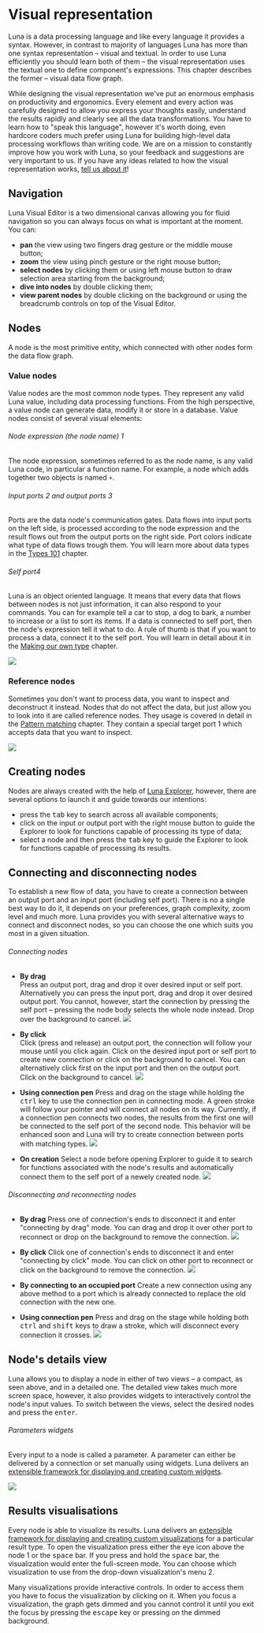 # Visual representation

Luna is a data processing language and like every language it provides a syntax. However, in contrast to majority of languages Luna has more than one syntax representation – visual and textual. In order to use Luna efficiently you should learn both of them – the visual representation uses the textual one to define component's expressions. This chapter describes the former – visual data flow graph.

While designing the visual representation we've put an enormous emphasis on productivity and ergonomics. Every element and every action was carefully designed to allow you express your thoughts easily, understand the results rapidly and clearly see all the data transformations. You have to learn how to "speak this language", however it's worth doing, even hardcore coders much prefer using Luna for building high-level data processing workflows than writing code. We are on a mission to constantly improve how you work with Luna, so your feedback and suggestions are very important to us. If you have any ideas related to how the visual representation works, [tell us about it](http://luna-lang.org/forum)!


## Navigation

Luna Visual Editor is a two dimensional canvas allowing you for fluid navigation so you can always focus on what is important at the moment. You can:
* **pan** the view using two fingers drag gesture or the middle mouse button;
* **zoom** the view using pinch gesture or the right mouse button;
* **select nodes** by clicking them or using left mouse button to draw selection area starting from the background;
* **dive into nodes** by double clicking them;
* **view parent nodes** by double clicking on the background or using the breadcrumb controls on top of the Visual Editor.


## Nodes
A node is the most primitive entity, which connected with other nodes form the data flow graph. 


### Value nodes
Value nodes are the most common node types. They represent any valid Luna value, including data processing functions. From the high perspective, a value node can generate data, modify it or store in a database. Value nodes consist of several visual elements:

###### Node expression (the node name) <span class="uiref">1</span> 
The node expression, sometimes referred to as the node name, is any valid Luna code, in particular a function name. For example, a node which adds together two objects is named `+`. 

###### Input ports <span class="uiref">2</span> and output ports <span class="uiref">3</span>
Ports are the data node's communication gates. Data flows into input ports on the left side, is processed according to the node expression and the result flows out from the output ports on the right side. Port colors indicate what type of data flows trough them. You will learn more about data types in the [Types 101](dummy.md) chapter.

###### Self port<span class="uiref">4</span> 
Luna is an object oriented language. It means that every data that flows between nodes is not just information, it can also respond to your commands. You can for example tell a car to stop, a dog to bark, a number to increase or a list to sort its items. If a data is connected to self port, then the node's expression tell it what to do. A rule of thumb is that if you want to process a data, connect it to the self port. You will learn in detail about it in the [Making our own type](dummy.md) chapter.

![](/assets/placeholder.jpg)


### Reference nodes
Sometimes you don't want to process data, you want to inspect and deconstruct it instead. Nodes that do not affect the data, but just allow you to look into it are called reference nodes. They usage is covered in detail in the [Pattern matching](dummy.md) chapter. They contain a special target port <span class="uiref">1</span> which accepts data that you want to inspect. 

![](/assets/placeholder.jpg)


## Creating nodes

Nodes are always created with the help of [Luna Explorer](explorer.md), however, there are several options to launch it and guide towards our intentions:

* press the <kbd>tab</kbd> key to search across all available components;
* click on the input or output port with the right mouse button to guide the Explorer to look for functions capable of processing its type of data;
* select a node and then press the <kbd>tab</kbd> key to guide the Explorer to look for functions capable of processing its results.



## Connecting and disconnecting nodes
To establish a new flow of data, you have to create a connection between an output port and an input port (including self port). There is no a single best way to do it, it depends on your preferences, graph complexity, zoom level and much more. Luna provides you with several alternative ways to connect and disconnect nodes, so you can choose the one which suits you most in a given situation.


###### Connecting nodes

* **By drag**  
  Press an output port, drag and drop it over desired input or self port. Alternatively you can press the input port, drag and drop it over desired output port. You cannot, however, start the connection by pressing the self port – pressing the node body selects the whole node instead. Drop over the background to cancel.
  ![](/assets/connect_drag.gif)

* **By click**  
  Click (press and release) an output port, the connection will follow your mouse until you click again. Click on the desired input port or self port to create new connection or click on the background to cancel. You can alternatively click first on the input port and then on the output port. Click on the background to cancel.
  ![](/assets/connect_drag.gif)

* **Using connection pen**
  Press and drag on the stage while holding the <kbd>ctrl</kbd> key to use the connection pen in connecting mode. A green stroke will follow your pointer and will connect all nodes on its way. Currently, if a connection pen connects two nodes, the results from the first one will be connected to the self port of the second node. This behavior will be enhanced soon and Luna will try to create connection between ports with matching types.
  ![](/assets/connection_pen.gif)

* **On creation**
  Select a node before opening Explorer to guide it to search for functions associated with the node's results and automatically connect them to the self port of a newely created node.
  ![](/assets/autoconnect.gif)



###### Disconnecting and reconnecting nodes

* **By drag**
  Press one of connection's ends to disconnect it and enter "connecting by drag" mode. You can drag and drop it over other port to reconnect or drop on the background to remove the connection.
  ![](/assets/disconnect_drag.gif)

* **By click**
  Click one of connection's ends to disconnect it and enter "connecting by click" mode. You can click on other port to reconnect or click on the background to remove the connection.
  ![](/assets/disconnect_drag.gif)
  
* **By connecting to an occupied port**
  Create a new connection using any above method to a port which is already connected to replace the old connection with the new one.

* **Using connection pen**
  Press and drag on the stage while holding both <kbd>ctrl</kbd> and <kbd>shift</kbd> keys to draw a stroke, which will disconnect every connection it crosses.
  ![](/assets/disconnection_pen.gif)



## Node's details view

Luna allows you to display a node in either of two views – a compact, as seen above, and in a detailed one. The detailed view takes much more screen space, however, it also provides widgets to interactively control the node's input values. To switch between the views, select the desired nodes and press the <kbd>enter</kbd>.

###### Parameters widgets
Every input to a node is called a parameter. A parameter can either be delivered by a connection or set manually using widgets. Luna delivers an [extensible framework for displaying and creating custom widgets](dummy.md). 

![](/assets/placeholder.jpg)



## Results visualisations

Every node is able to visualize its results. Luna delivers an [extensible framework for displaying and creating custom visualizations](dummy.md) for a particular result type. To open the visualization press either the eye icon above the node <span class="uiref">1</span> or the <kbd>space</kbd> bar. If you press and hold the <kbd>space</kbd> bar, the visualization would enter the full-screen mode. You can choose which visualization to use from the drop-down visualization's menu <span class="uiref">2</span>. 

Many visualizations provide interactive controls. In order to access them you have to focus the visualization by clicking on it. When you focus a visualization, the graph gets dimmed and you cannot control it until you exit the focus by pressing the <kbd>escape</kbd> key or pressing on the dimmed background.